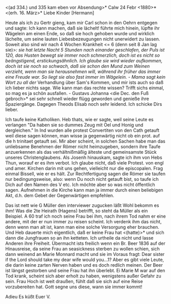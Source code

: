 <(ad 334.) und 335 kam eben vor Absendung>* Calw 24 Febr <1880>*  <(erh. 16. März>*
Liebe Kinder [Hermann]

Heute als ich zu Gertr gieng, kam mir Carl schon in den Oehrn entgegen und sagte: Ich kann machen, daß sie lächelt! führte mich hinein, lüpfte ihr Wägelein am einen Ende, so daß sie hoch gehoben wurde und wirklich lächelte, um seine lauten Liebesbezeugungen nicht unerwidert zu lassen. Soweit also sind wir nach 4 Wochen Krankheit <= 6 (denn seit 8 Jan lag sie)>*: sie hat letzte Nacht 5 Stunden nach einander geschlafen, der Puls ist 120, das Husten bewegt sie immer noch schmerzlich, doch ist es nicht so beängstigend, erstickungsähnlich. Ich glaube sie wird wieder aufkommen, doch ist sie noch so schwach, daß sie schon den Mund zum Weinen verzieht, wenn man sie herausnehmen will, während ihr früher das immer eine Freude war. So liegt sie also fast immer im Wägelein. - Mama sagt kein Wort zu all der <Deiner>* Verhandlung über Sam's Kommen, und mir ists auch so daß ich lieber nichts sage. Wie kann man das rechte wissen? Trifft sichs einmal, so mag es ja schön ausfallen. - Gustavs Johanna <die Dec. den Fuß gebroch>* sei sehr schnell wieder flügg geworden und genieße ihre Spaziergänge. Dagegen Theods Elisab noch sehr leidend. Ich schicke Dirs lieber.

Ich taufe keine Katholiken. Heb thats, wie er sagte, weil seine Leute es verlangen "Da haben sie so dummes Zeug mit Oel und Honig und dergleichen." In Ind wurden alle protest Convertiten von den Cath getauft weil diese sagen können, man wisse ja gegenwärtig nicht ob ein prot. auf die h trinitaet getauft sei. Mir aber scheint, in solchen Sachen habe man das unliebsame Benehmen der Römer nicht heimzugeben, sondern ihre Taufe anzuerkennen als das verhältnißmäßig älteste und gemeinsamste Stück unseres Christenglaubens. Als Josenh hinauskam, sagte ich ihm von Hebs Thun, worauf er es ihm verbot. Ich glaube nicht, daß viele Protest. von engl und amer. Kirchen darin mit uns gehen, vielleicht nur die episcopalen. Frag einmal Bissell, wie er es hält. Zur Rechtfertigung sagen die Römer sie taufen nur bedingungsweise, also: wenn Du noch nicht getauft bist, so taufe ich Dich auf den Namen des V etc. Ich möchte aber so was nicht öffentlich sagen. Aufnehmen in die Kirche kann man ja immer durch einen beliebigen Akt, d.h. dem Gebet der Gegenwärtigen empfehlen.

Das ist nett wie G Müller den interviewer zugucken läßt Wohl bekomm es ihm! Was die 2te Heirath (Hagens) betrifft, so steht da Müller als ein Beispiel. A 60 traf ich noch seine Frau bei ihm, nach ihrem Tod nahm er eine andere, mit der er nun immer zu reisen scheint. Ich verdenk ihm das nicht, denn wenn man alt ist, kann man eine solche Versorgung eher brauchen. Und Heb dauerte mich eigentlich, daß er keine Frau hat <(hatte)>* und sich dann die Jungfrauen so an ihn ketteten. Ich urtheile da nicht und lasse Anderen ihre Freiheit. Übermacht ists freilich wenn ein Br. Beer 1836 auf der Hinausreise, da seine Frau an seasickness sterben zu wollen schien, sich dann weinend an Marie Monnard macht und sie im Voraus fragt: Dear sister if the Lord should take my dear wife would you...1? Aber es gibt viele Leute, die darin keine zarten Nerven haben und es doch redlich meinen. Der Beer ist längst gestorben und seine Frau hat ihn überlebt. Ei Marie M war auf den Tod krank, scheint sich aber erholt zu haben, wenigstens außer Gefahr zu sein. Frau Hoch ist weit draußen, fühlt daß sie sich auf eine Reise vorzubereiten hat. Gott segne uns diese, wann sie immer kommt!

 Adieu Es küßt Euer V.
